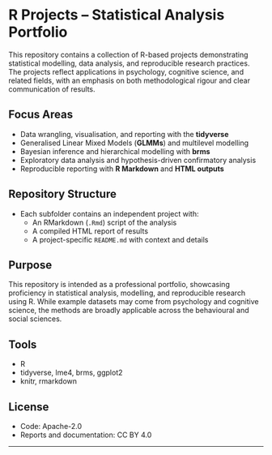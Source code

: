 # R Projects – Statistical Analysis Portfolio

This repository contains a collection of R-based projects demonstrating statistical modelling, 
data analysis, and reproducible research practices. The projects reflect applications in 
psychology, cognitive science, and related fields, with an emphasis on both methodological 
rigour and clear communication of results.

## Focus Areas
- Data wrangling, visualisation, and reporting with the **tidyverse**  
- Generalised Linear Mixed Models (**GLMMs**) and multilevel modelling  
- Bayesian inference and hierarchical modelling with **brms**  
- Exploratory data analysis and hypothesis-driven confirmatory analysis  
- Reproducible reporting with **R Markdown** and **HTML outputs**

## Repository Structure
- Each subfolder contains an independent project with:
  - An RMarkdown (`.Rmd`) script of the analysis  
  - A compiled HTML report of results  
  - A project-specific `README.md` with context and details  

## Purpose
This repository is intended as a professional portfolio, showcasing proficiency in statistical 
analysis, modelling, and reproducible research using R. While example datasets may come 
from psychology and cognitive science, the methods are broadly applicable across the 
behavioural and social sciences.

## Tools
- R  
- tidyverse, lme4, brms, ggplot2  
- knitr, rmarkdown  

## License
- Code: Apache-2.0  
- Reports and documentation: CC BY 4.0  

---
